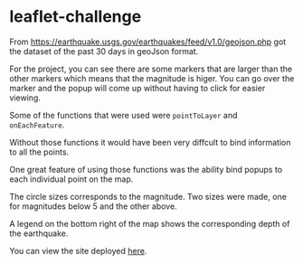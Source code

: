 # leaflet-challenge

From https://earthquake.usgs.gov/earthquakes/feed/v1.0/geojson.php got the dataset of the past 30 days in geoJson format. 

For the project, you can see there are some markers that are larger than the other markers which means that the magnitude is higer.  You can go over the marker and the popup will come up without having to click for easier viewing. 

Some of the functions that were used were `pointToLayer` and `onEachFeature`. 

Without those functions it would have been very diffcult to bind information to all the points.

One great feature of using those functions was the ability bind popups to each individual point on the map.

The circle sizes corresponds to the magnitude. Two sizes were made, one for magnitudes below 5 and the other above.

A legend on the bottom right of the map shows the corresponding depth of the earthquake.

You can view the site deployed [here](https://firedynasty.github.io/homework/leaflet_challenge/). 

